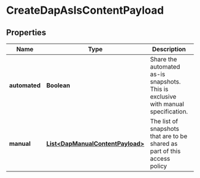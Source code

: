 

# CreateDapAsIsContentPayload


## Properties

Name | Type | Description | Notes
------------ | ------------- | ------------- | -------------
**automated** | **Boolean** | Share the automated as-is snapshots. This is exclusive with manual specification. |  [optional]
**manual** | [**List&lt;DapManualContentPayload&gt;**](DapManualContentPayload.md) | The list of snapshots that are to be shared as part of this access policy |  [optional]



